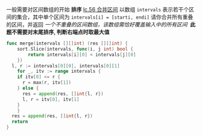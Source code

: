 一般需要对区间数组的开始 **排序**
[lc.56 合并区间](https://leetcode.cn/problems/merge-intervals/?envType=study-plan-v2&envId=top-100-liked)
以数组 `intervals` 表示若干个区间的集合，其中单个区间为 `intervals[i] = [starti, endi]` 请你合并所有重叠的区间，并返回 _一个不重叠的区间数组，该数组需恰好覆盖输入中的所有区间_ 
**此题不需要对末尾排序, 判断右端点时取最大值**
```go
func merge(intervals [][]int) (res [][]int) {
	sort.Slice(intervals, func(i, j int) bool {
		return intervals[i][0] < intervals[j][0]
	})
  l, r := intervals[0][0], intervals[0][1]
	for _, itv := range intervals {
    if itv[0] <= r {
      r = max(r, itv[1])
    } else {
      res = append(res, []int{l, r})
      l, r = itv[0], itv[1]
    }
	}
  res = append(res, []int{l, r})
  return
}
```